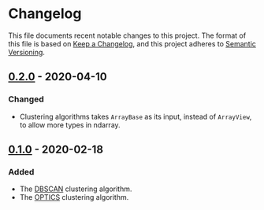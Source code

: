 # Changelog

This file documents recent notable changes to this project. The format of this
file is based on [Keep a Changelog](https://keepachangelog.com/en/1.0.0/), and
this project adheres to [Semantic
Versioning](https://semver.org/spec/v2.0.0.html).

## [0.2.0] - 2020-04-10

### Changed

- Clustering algorithms takes `ArrayBase` as its input, instead of `ArrayView`,
  to allow more types in ndarray.

## [0.1.0] - 2020-02-18

### Added

- The [DBSCAN](https://en.wikipedia.org/wiki/DBSCAN) clustering algorithm.
- The [OPTICS](https://en.wikipedia.org/wiki/OPTICS_algorithm) clustering
  algorithm.

[0.2.0]: https://github.com/petabi/petal-clustering/compare/0.1.0...0.2.0
[0.1.0]: https://github.com/petabi/petal-clustering/tree/0.1.0
